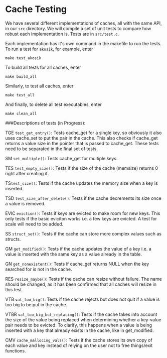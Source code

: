 # Cache Testing

We have several different implementations of caches, all with the same API, in
our `src` directory. We will compile a set of unit tests to compare how robust
each implementation is. Tests are in `src/test.c`.

Each implementation has it's own command in the makefile to run the tests. To
run a test for `akosik`, for example, enter

```
make test_akosik
```

To build all tests for all caches, enter

```
make build_all
```

Similarly, to test all caches, enter

```
make test_all
```

And finally, to delete all test executables, enter

```
make clean_all
```
###Descriptions of tests (in Progress):

TGE ```test_get_entry()```:
Tests cache\_get for a single key, so obviously it also uses cache\_set to put the pair in the cache. This also checks if cache\_get returns a value size in the pointer that is passed to cache\_get. These tests need to be separated in the final set of tests.
  
SM ```set_multiple()```:
Tests cache_get for multiple keys.

TES ```test_empty_size()```:
Tests if the size of the cache (memsize) returns 0 right after creating it.

TS```test_size()```:
Tests if the cache updates the memory size when a key is inserted.

TSD ```test_size_after_delete()```:
Tests if the cache decrements its size once a value is removed.

EVIC ```eviction()```:
Tests if keys are evicted to make room for new keys. This only tests if the basic eviciton works i.e. a few keys are evicted. A test for scale will need to be added.

SS ```struct_set()```:
Tests if the cache can store more complex values such as structs.

GM ```get_modified()```:
Tests if the cache updates the value of a key i.e. a value is inserted with the same key as a value already in the table.

GN ```get_nonexistent()```:
Tests if cache\_get returns NULL when the key searched for is not in the cache.

RES ```resize_maybe()```:
Tests if the cache can resize without failure.  The name should be changed, as it has been confirmed that all caches will resize in this test.

VTB ```val_too_big()```:
Tests if the cache rejects but does not quit if a value is too big to be put in the cache.

VTBR ```val_too_big_but_replacing()```:
Tests if the cache takes into account the size of the value being replaced when determining whether a key-value pair needs to be evicted. To clarify, this happens when a value is being inserted with a key that already exists in the cache, like in get\_modified.

CMV ```cache_mallocing_vals()```:
Tests if the cache stores its own copy of each value and key instead of relying on the user not to free things/exit functions.
